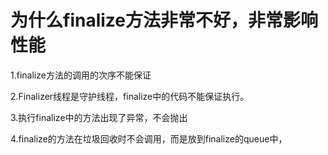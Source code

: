 # 为什么finalize方法非常不好，非常影响性能

1.finalize方法的调用的次序不能保证

2.Finalizer线程是守护线程，finalize中的代码不能保证执行。

3.执行finalize中的方法出现了异常，不会抛出

4.finalize的方法在垃圾回收时不会调用，而是放到finalize的queue中，


